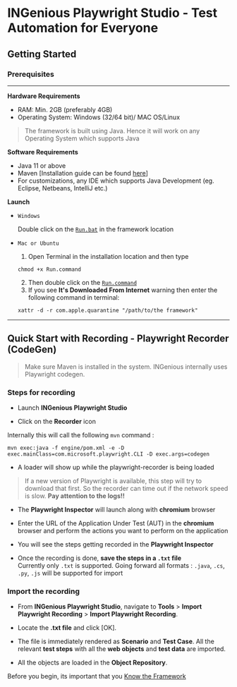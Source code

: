 # INGenious Playwright Studio - Test Automation for Everyone



## **Getting Started**

### **Prerequisites**
-------
**Hardware Requirements**

* RAM: Min. 2GB (preferably 4GB)
* Operating System: Windows (32/64 bit)/ MAC OS/Linux


> The framework is built using Java. Hence it will work on any Operating System which supports Java


**Software Requirements**

* Java 11 or above
* Maven [Installation guide can be found [here](https://maven.apache.org/install.html)]
* For customizations, any IDE which supports Java Development (eg. Eclipse, Netbeans, IntelliJ etc.)


**Launch**

* `Windows`
  
  Double click on the [`Run.bat`](#) in the framework location

* `Mac or Ubuntu`

    1. Open Terminal in the installation location and then type 
    ```shell
    chmod +x Run.command
    ```
    2. Then double click on the [`Run.command`](#)
    3. If you see **It's Downloaded From Internet** warning then enter the following command in terminal: 
     ```shell
     xattr -d -r com.apple.quarantine "/path/to/the framework"
     ```



-----------------------

## **Quick Start with Recording** - **Playwright Recorder (CodeGen)**



> Make sure Maven is installed in the system. INGenious internally uses Playwright codegen.


### Steps for recording


* Launch **INGenious Playwright Studio**

* Click on the **Recorder** icon

Internally this will call the following `mvn` command :

  ```
  mvn exec:java -f engine/pom.xml -e -D exec.mainClass=com.microsoft.playwright.CLI -D exec.args=codegen
  ```

* A loader will show up while the playwright-recorder is being loaded



> If a new version of Playwright is available, this step will try to download that first. So the recorder can time out if the network speed is slow.
  **Pay attention to the logs!!**

* The **Playwright Inspector** will launch along with **chromium** browser

* Enter the URL of the Application Under Test (AUT) in the **chromium** browser and perform the actions you want to perform on the application

* You will see the steps getting recorded in the **Playwright Inspector**

* Once the recording is done, **save the steps in a `.txt` file**
  <br>
  Currently only `.txt` is supported. Going forward all formats : `.java`, `.cs`, `.py`, `.js` will be supported for import



### Import the recording


* From **INGenious Playwright Studio**, navigate to **Tools** > **Import Playwright Recording** > **Import Playwright Recording**.

* Locate the **.txt file** and click [OK].

* The file is immediately rendered as **Scenario** and **Test Case**. All the relevant **test steps** with all the **web objects** and **test data** are imported.

* All the objects are loaded in the **Object Repository**.

Before you begin, its important that you [Know the Framework](https://ing-bank.github.io/ingenious-doc/knowyourframework/)

 